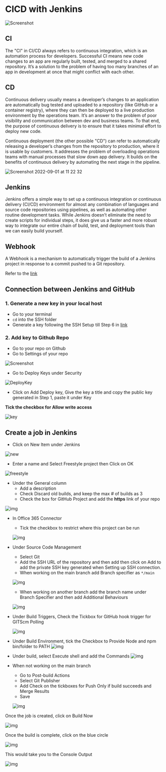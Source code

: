 # CICD with Jenkins

![Screenshot](images/Screenshot%202022-09-01%20at%2011.01.13.png)

## CI

The "CI" in CI/CD always refers to continuous integration, which is an automation process for developers. Successful CI means new code changes to an app are regularly built, tested, and merged to a shared repository. It’s a solution to the problem of having too many branches of an app in development at once that might conflict with each other.

## CD

Continuous delivery usually means a developer’s changes to an application are automatically bug tested and uploaded to a repository (like GitHub or a container registry), where they can then be deployed to a live production environment by the operations team. It’s an answer to the problem of poor visibility and communication between dev and business teams. To that end, the purpose of continuous delivery is to ensure that it takes minimal effort to deploy new code.

Continuous deployment (the other possible "CD") can refer to automatically releasing a developer’s changes from the repository to production, where it is usable by customers. It addresses the problem of overloading operations teams with manual processes that slow down app delivery. It builds on the benefits of continuous delivery by automating the next stage in the pipeline.

![Screenshot 2022-09-01 at 11 22 32](https://user-images.githubusercontent.com/102330725/187892064-e451b24f-8bf0-4433-bcbc-7c0e676724fb.png)

## Jenkins

Jenkins offers a simple way to set up a continuous integration or continuous delivery (CI/CD) environment for almost any combination of languages and source code repositories using pipelines, as well as automating other routine development tasks. While Jenkins doesn’t eliminate the need to create scripts for individual steps, it does give us a faster and more robust way to integrate our entire chain of build, test, and deployment tools than we can easily build yourself.

## Webhook

A Webhook is a mechanism to automatically trigger the build of a Jenkins project in response to a commit pushed to a Git repository.

Refer to the [link](https://docs.github.com/en/developers/webhooks-and-events/webhooks/creating-webhooks)

## Connection between Jenkins and GitHub

### 1. Generate a new key in your local host

- Go to your terminal
- `cd` into the SSH folder
- Generate a key following the SSH Setup till Step 6 in [link](https://github.com/FatemaZahra/github-ssh-setup)

### 2. Add key to Github Repo

- Go to your repo on Github
- Go to Settings of your repo

![Screenshot](images/Screenshot%202022-09-01%20at%2016.20.33.png)

- Go to Deploy Keys under Security

![DeployKey](images/Screenshot%202022-09-01%20at%2016.38.06.png)

- Click on Add Deploy key, Give the key a title and copy the public key generated in Step 1, paste it under Key

**Tick the checkbox for Allow write access**

![key](images/Screenshot%202022-09-01%20at%2016.53.01.png)

## Create a job in Jenkins

- Click on New Item under Jenkins

![new](images/Screenshot%202022-09-01%20at%2017.17.15.png)

- Enter a name and Select Freestyle project then Click on OK

![freestyle](images/Screenshot%202022-09-01%20at%2017.22.51.png)

- Under the General column
  - Add a description
  - Check Discard old builds, and keep the max # of builds as 3
  - Check the box for GitHub Project and add the **https** link of your repo

![img](images/Screenshot%202022-09-01%20at%2017.25.23.png)

- In Office 365 Connector

  - Tick the checkbox to restrict where this project can be run

  ![img](images/Screenshot%202022-09-01%20at%2017.30.09.png)

- Under Source Code Management

  - Select Git
  - Add the SSH URL of the repository and then add then click on Add to add the private SSH key generated when Setting up SSH connection.
  - When working on the main branch add Branch specifier as `*/main`

  ![img](images/Screenshot%202022-09-01%20at%2017.31.45.png)

  - When working on another branch add the branch name under Branch Specifier and then add Additional Behaviours

  ![img](images/Screenshot%202022-09-01%20at%2017.36.19.png)

- Under Build Triggers, Check the Tickbox for GitHub hook trigger for GITScm Polling

  ![img](images/Screenshot%202022-09-01%20at%2017.42.52.png)

- Under Build Environment, tick the Checkbox to Provide Node and npm bin/folder to PATH
  ![img](images/Screenshot%202022-09-01%20at%2017.40.26.png)

- Under build, select Execute shell and add the Commands
  ![img](images/Screenshot%202022-09-01%20at%2017.43.21.png)

- When not working on the main branch

  - Go to Post-build Actions
  - Select Git Publisher
  - Add Check on the tickboxes for Push Only if build succeeds and Merge Results
  - Save

  ![img](images/Screenshot%202022-09-01%20at%2017.44.25.png)

Once the job is created, click on Build Now

![img](images/Screenshot%202022-09-01%20at%2017.47.49.png)

Once the build is complete, click on the blue circle

![img](images/Screenshot%202022-09-01%20at%2017.49.09.png)

This would take you to the Console Output

![img](images/Screenshot%202022-09-01%20at%2017.51.04.png)
